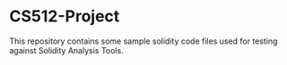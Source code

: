 # CS512-Project

This repository contains some sample solidity code files used for testing against Solidity Analysis Tools.
